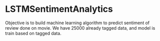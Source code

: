 # LSTMSentimentAnalytics
Objective is to build machine learning algorithm to predict sentiment of review done on movie. We have 25000 already tagged data, and model is train based on tagged data.

